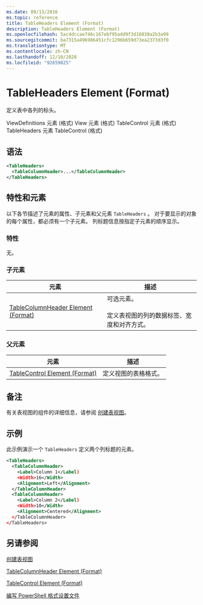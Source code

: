 ```yaml
---
ms.date: 09/13/2016
ms.topic: reference
title: TableHeaders Element (Format)
description: TableHeaders Element (Format)
ms.openlocfilehash: 5ac4dccae746c167ebf95add9f3d18030a2b3a99
ms.sourcegitcommit: ba7315a496986451cfc1296b659d73ea2373d3f0
ms.translationtype: MT
ms.contentlocale: zh-CN
ms.lasthandoff: 12/10/2020
ms.locfileid: "92659825"
---
```

# <a name="tableheaders-element-format"></a>TableHeaders Element (Format)

定义表中各列的标头。

ViewDefinitions 元素 (格式) View 元素 (格式) TableControl 元素 (格式) TableHeaders 元素 TableControl (格式) 

## <a name="syntax"></a>语法

```xml
<TableHeaders>
  <TableColumnHeader>...</TableColumnHeader>
</TableHeaders>

```

## <a name="attributes-and-elements"></a>特性和元素

以下各节描述了元素的属性、子元素和父元素 `TableHeaders` 。 对于要显示的对象的每个属性，都必须有一个子元素。 列标题信息按指定子元素的顺序显示。

### <a name="attributes"></a>特性

无。

### <a name="child-elements"></a>子元素

|元素|描述|
|-------------|-----------------|
|[TableColumnHeader Element (Format)](./tablecolumnheader-element-format.md)|可选元素。<br /><br /> 定义表视图的列的数据标签、宽度和对齐方式。|

### <a name="parent-elements"></a>父元素

|元素|描述|
|-------------|-----------------|
|[TableControl Element (Format)](./tablecontrol-element-format.md)|定义视图的表格格式。|

## <a name="remarks"></a>备注

有关表视图的组件的详细信息，请参阅 [创建表视图](./creating-a-table-view.md)。

## <a name="example"></a>示例

此示例演示一个 `TableHeaders` 定义两个列标题的元素。

```xml
<TableHeaders>
  <TableColumnHeader>
    <Label>Column 1</Label)
    <Width>16</Width>
    <Alignment>Left</Alignment>
  </TableColumnHeader>
  <TableColumnHeader>
    <Label>Column 2</Label)
    <Width>10</Width>
    <Alignment>Centered</Alignment>
  </TableColumnHeader>
</TableHeaders>
```

## <a name="see-also"></a>另请参阅

[创建表视图](./creating-a-table-view.md)

[TableColumnHeader Element (Format)](./tablecolumnheader-element-format.md)

[TableControl Element (Format)](./tablecontrol-element-format.md)

[编写 PowerShell 格式设置文件](./writing-a-powershell-formatting-file.md)
